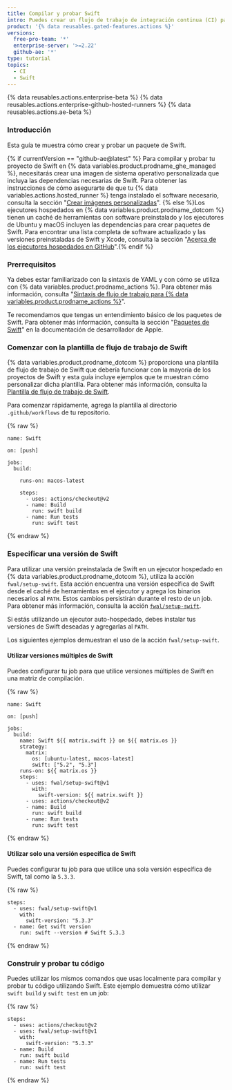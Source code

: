 ```yaml
---
title: Compilar y probar Swift
intro: Puedes crear un flujo de trabajo de integración continua (CI) para crear y probar tu proyecto de Swift.
product: '{% data reusables.gated-features.actions %}'
versions:
  free-pro-team: '*'
  enterprise-server: '>=2.22'
  github-ae: '*'
type: tutorial
topics:
  - CI
  - Swift
---
```


{% data reusables.actions.enterprise-beta %}
{% data reusables.actions.enterprise-github-hosted-runners %}
{% data reusables.actions.ae-beta %}

### Introducción

Esta guía te muestra cómo crear y probar un paquete de Swift.

{% if currentVersion == "github-ae@latest" %} Para compilar y probar tu proyecto de Swift en {% data variables.product.prodname_ghe_managed %}, necesitarás crear una imagen de sistema operativo personalizada que incluya las dependencias necesarias de Swift. Para obtener las instrucciones de cómo asegurarte de que tu {% data variables.actions.hosted_runner %} tenga instalado el software necesario, consulta la sección "[Crear imágenes personalizadas](/actions/using-github-hosted-runners/creating-custom-images)".
{% else %}Los ejecutores hospedados en {% data variables.product.prodname_dotcom %} tienen un caché de herramientas con software preinstalado y los ejecutores de Ubuntu y macOS incluyen las dependencias para crear paquetes de Swift. Para encontrar una lista completa de software actualizado y las versiones preinstaladas de Swift y Xcode, consulta la sección "[Acerca de los ejecutores hospedados en GitHub](/actions/using-github-hosted-runners/about-github-hosted-runners#supported-software)".{% endif %}

### Prerrequisitos

Ya debes estar familiarizado con la sintaxis de YAML y con cómo se utiliza con {% data variables.product.prodname_actions %}. Para obtener más información, consulta "[Sintaxis de flujo de trabajo para {% data variables.product.prodname_actions %}](/actions/automating-your-workflow-with-github-actions/workflow-syntax-for-github-actions)".

Te recomendamos que tengas un entendimiento básico de los paquetes de Swift. Para obtener más información, consulta la sección "[Paquetes de Swift](https://developer.apple.com/documentation/swift_packages)" en la documentación de desarrollador de Apple.

### Comenzar con la plantilla de flujo de trabajo de Swift

{% data variables.product.prodname_dotcom %} proporciona una plantilla de flujo de trabajo de Swift que debería funcionar con la mayoría de los proyectos de Swift y esta guía incluye ejemplos que te muestran cómo personalizar dicha plantilla. Para obtener más información, consulta la [Plantilla de flujo de trabajo de Swift](https://github.com/actions/starter-workflows/blob/main/ci/swift.yml).

Para comenzar rápidamente, agrega la plantilla al directorio `.github/workflows` de tu repositorio.

{% raw %}
```yaml{:copy}
name: Swift

on: [push]

jobs:
  build:

    runs-on: macos-latest

    steps:
      - uses: actions/checkout@v2
      - name: Build
        run: swift build
      - name: Run tests
        run: swift test
```
{% endraw %}

### Especificar una versión de Swift

Para utilizar una versión preinstalada de Swift en un ejecutor hospedado en {% data variables.product.prodname_dotcom %}, utiliza la acción `fwal/setup-swift`. Esta acción encuentra una versión específica de Swift desde el caché de herramientas en el ejecutor y agrega los binarios necesarios al `PATH`. Estos cambios persistirán durante el resto de un job. Para obtener más información, consulta la acción [`fwal/setup-swift`](https://github.com/marketplace/actions/setup-swift).

Si estás utilizando un ejecutor auto-hospedado, debes instalar tus versiones de Swift deseadas y agregarlas al `PATH`.

Los siguientes ejemplos demuestran el uso de la acción `fwal/setup-swift`.

#### Utilizar versiones múltiples de Swift

Puedes configurar tu job para que utilice versiones múltiples de Swift en una matriz de compilación.

{% raw %}
```yaml{:copy}
name: Swift

on: [push]

jobs:
  build:
    name: Swift ${{ matrix.swift }} on ${{ matrix.os }}
    strategy:
      matrix:
        os: [ubuntu-latest, macos-latest]
        swift: ["5.2", "5.3"]
    runs-on: ${{ matrix.os }}
    steps:
      - uses: fwal/setup-swift@v1
        with:
          swift-version: ${{ matrix.swift }}
      - uses: actions/checkout@v2
      - name: Build
        run: swift build
      - name: Run tests
        run: swift test
```
{% endraw %}

#### Utilizar solo una versión específica de Swift

Puedes configurar tu job para que utilice una sola versión específica de Swift, tal como la `5.3.3`.

{% raw %}
```yaml{:copy}
steps:
  - uses: fwal/setup-swift@v1
    with:
      swift-version: "5.3.3"
  - name: Get swift version
    run: swift --version # Swift 5.3.3
```
{% endraw %}

### Construir y probar tu código

Puedes utilizar los mismos comandos que usas localmente para compilar y probar tu código utilizando Swift. Este ejemplo demuestra cómo utilizar `swift build` y `swift test` en un job:

{% raw %}
```yaml{:copy}
steps:
  - uses: actions/checkout@v2
  - uses: fwal/setup-swift@v1
    with:
      swift-version: "5.3.3"
  - name: Build
    run: swift build
  - name: Run tests
    run: swift test
```
{% endraw %}

